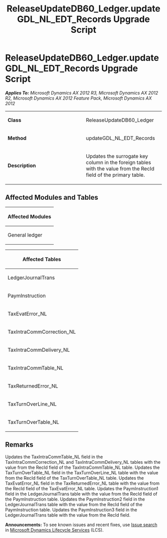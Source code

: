 ﻿---
title: ReleaseUpdateDB60_Ledger.updateGDL_NL_EDT_Records Upgrade Script
TOCTitle: ReleaseUpdateDB60_Ledger.updateGDL_NL_EDT_Records Upgrade Script
ms:assetid: 24ebc7f8-5275-5520-858e-caef49aed4b1
ms:mtpsurl: https://msdn.microsoft.com/en-us/library/JJ685011(v=AX.60)
ms:contentKeyID: 49707211
ms.date: 05/18/2015
mtps_version: v=AX.60
---

# ReleaseUpdateDB60\_Ledger.updateGDL\_NL\_EDT\_Records Upgrade Script 


_**Applies To:** Microsoft Dynamics AX 2012 R3, Microsoft Dynamics AX 2012 R2, Microsoft Dynamics AX 2012 Feature Pack, Microsoft Dynamics AX 2012_

<table>
<colgroup>
<col style="width: 50%" />
<col style="width: 50%" />
</colgroup>
<tbody>
<tr class="odd">
<td><p><strong>Class</strong></p></td>
<td><p>ReleaseUpdateDB60_Ledger</p></td>
</tr>
<tr class="even">
<td><p><strong>Method</strong></p></td>
<td><p>updateGDL_NL_EDT_Records</p></td>
</tr>
<tr class="odd">
<td><p><strong>Description</strong></p></td>
<td><p>Updates the surrogate key column in the foreign tables with the value from the RecId field of the primary table.</p></td>
</tr>
</tbody>
</table>


## Affected Modules and Tables

<table>
<colgroup>
<col style="width: 100%" />
</colgroup>
<thead>
<tr class="header">
<th><p>Affected Modules</p></th>
</tr>
</thead>
<tbody>
<tr class="odd">
<td><p>General ledger</p></td>
</tr>
</tbody>
</table>


<table>
<colgroup>
<col style="width: 100%" />
</colgroup>
<thead>
<tr class="header">
<th><p>Affected Tables</p></th>
</tr>
</thead>
<tbody>
<tr class="odd">
<td><p>LedgerJournalTrans</p></td>
</tr>
<tr class="even">
<td><p>PaymInstruction</p></td>
</tr>
<tr class="odd">
<td><p>TaxEvatError_NL</p></td>
</tr>
<tr class="even">
<td><p>TaxIntraCommCorrection_NL</p></td>
</tr>
<tr class="odd">
<td><p>TaxIntraCommDelivery_NL</p></td>
</tr>
<tr class="even">
<td><p>TaxIntraCommTable_NL</p></td>
</tr>
<tr class="odd">
<td><p>TaxReturnedError_NL</p></td>
</tr>
<tr class="even">
<td><p>TaxTurnOverLine_NL</p></td>
</tr>
<tr class="odd">
<td><p>TaxTurnOverTable_NL</p></td>
</tr>
</tbody>
</table>


## Remarks

Updates the TaxIntraCommTable\_NL field in the TaxIntraCommCorrection\_NL and TaxIntraCommDelivery\_NL tables with the value from the RecId field of the TaxIntraCommTable\_NL table. Updates the TaxTurnOverTable\_NL field in the TaxTurnOverLine\_NL table with the value from the RecId field of the TaxTurnOverTable\_NL table. Updates the TaxEvatError\_NL field in the TaxReturnedError\_NL table with the value from the RecId field of the TaxEvatError\_NL table. Updates the PaymInstruction1 field in the LedgerJournalTrans table with the value from the RecId field of the PaymInstruction table. Updates the PaymInstruction2 field in the LedgerJournalTrans table with the value from the RecId field of the PaymInstruction table. Updates the PaymInstruction3 field in the LedgerJournalTrans table with the value from the RecId field.

  
**Announcements:** To see known issues and recent fixes, use [Issue search](http://go.microsoft.com/fwlink/?linkid=389258) in [Microsoft Dynamics Lifecycle Services](http://go.microsoft.com/fwlink/?linkid=306505) (LCS).

